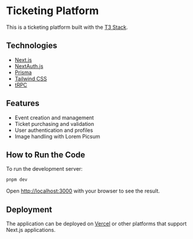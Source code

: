 # Ticketing Platform

This is a ticketing platform built with the [T3 Stack](https://create.t3.gg/).

## Technologies

- [Next.js](https://nextjs.org)
- [NextAuth.js](https://next-auth.js.org)
- [Prisma](https://prisma.io)
- [Tailwind CSS](https://tailwindcss.com)
- [tRPC](https://trpc.io)

## Features

- Event creation and management
- Ticket purchasing and validation
- User authentication and profiles
- Image handling with Lorem Picsum

## How to Run the Code

To run the development server:

```bash
pnpm dev
```

Open [http://localhost:3000](http://localhost:3000) with your browser to see the result.

## Deployment

The application can be deployed on [Vercel](https://vercel.com) or other platforms that support Next.js applications.
